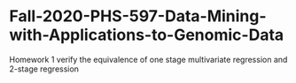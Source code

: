 # Fall-2020-PHS-597-Data-Mining-with-Applications-to-Genomic-Data

Homework 1  verify the equivalence of one stage multivariate regression and 2-stage regression
